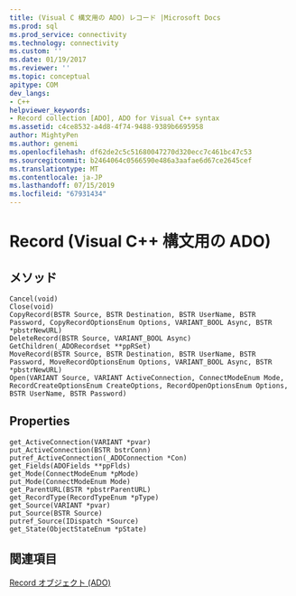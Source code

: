 ```yaml
---
title: (Visual C 構文用の ADO) レコード |Microsoft Docs
ms.prod: sql
ms.prod_service: connectivity
ms.technology: connectivity
ms.custom: ''
ms.date: 01/19/2017
ms.reviewer: ''
ms.topic: conceptual
apitype: COM
dev_langs:
- C++
helpviewer_keywords:
- Record collection [ADO], ADO for Visual C++ syntax
ms.assetid: c4ce8532-a4d8-4f74-9488-9389b6695958
author: MightyPen
ms.author: genemi
ms.openlocfilehash: df62de2c5c51680047270d320ecc7c461bc47c53
ms.sourcegitcommit: b2464064c0566590e486a3aafae6d67ce2645cef
ms.translationtype: MT
ms.contentlocale: ja-JP
ms.lasthandoff: 07/15/2019
ms.locfileid: "67931434"
---
```

# <a name="record-ado-for-visual-c-syntax"></a>Record (Visual C++ 構文用の ADO)
## <a name="methods"></a>メソッド  
  
```  
Cancel(void)  
Close(void)  
CopyRecord(BSTR Source, BSTR Destination, BSTR UserName, BSTR Password, CopyRecordOptionsEnum Options, VARIANT_BOOL Async, BSTR *pbstrNewURL)  
DeleteRecord(BSTR Source, VARIANT_BOOL Async)  
GetChildren(_ADORecordset **ppRSet)  
MoveRecord(BSTR Source, BSTR Destination, BSTR UserName, BSTR Password, MoveRecordOptionsEnum Options, VARIANT_BOOL Async, BSTR *pbstrNewURL)  
Open(VARIANT Source, VARIANT ActiveConnection, ConnectModeEnum Mode, RecordCreateOptionsEnum CreateOptions, RecordOpenOptionsEnum Options, BSTR UserName, BSTR Password)  
```  
  
## <a name="properties"></a>Properties  
  
```  
get_ActiveConnection(VARIANT *pvar)  
put_ActiveConnection(BSTR bstrConn)  
putref_ActiveConnection(_ADOConnection *Con)  
get_Fields(ADOFields **ppFlds)  
get_Mode(ConnectModeEnum *pMode)  
put_Mode(ConnectModeEnum Mode)  
get_ParentURL(BSTR *pbstrParentURL)  
get_RecordType(RecordTypeEnum *pType)  
get_Source(VARIANT *pvar)  
put_Source(BSTR Source)  
putref_Source(IDispatch *Source)  
get_State(ObjectStateEnum *pState)  
```  
  
## <a name="see-also"></a>関連項目  
 [Record オブジェクト (ADO)](../../../ado/reference/ado-api/record-object-ado.md)
